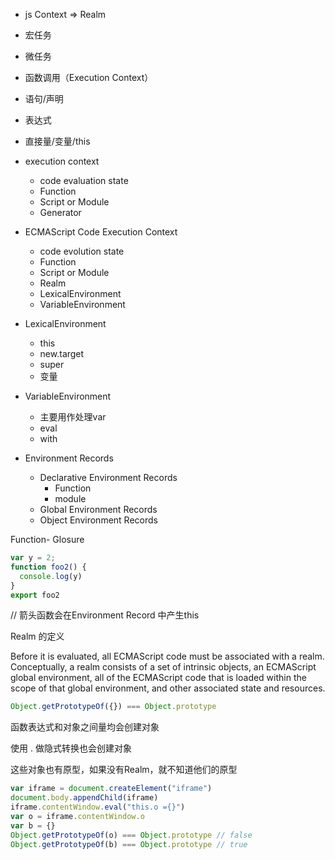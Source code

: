 - js Context => Realm
- 宏任务
- 微任务
- 函数调用（Execution Context）
- 语句/声明
- 表达式
- 直接量/变量/this



- execution context
  - code evaluation state
  - Function
  - Script or Module
  - Generator
- ECMAScript Code Execution Context
  - code evolution state
  - Function
  - Script or Module
  - Realm
  - LexicalEnvironment
  - VariableEnvironment
- LexicalEnvironment
  - this
  - new.target
  - super
  - 变量
- VariableEnvironment
  - 主要用作处理var 
  - eval
  - with
- Environment Records
  - Declarative Environment Records
    - Function
    - module
  - Global Environment Records
  - Object Environment Records

Function- Glosure

```javascript
var y = 2;
function foo2() {
  console.log(y)
}
export foo2
```



// 箭头函数会在Environment Record 中产生this



Realm 的定义

Before it is evaluated, all ECMAScript code must be associated with a realm. Conceptually, a realm consists of a set of intrinsic objects, an ECMAScript global environment, all of the ECMAScript code that is loaded within the scope of that global environment, and other associated state and resources. 

```javascript
Object.getPrototypeOf({}) === Object.prototype
```

函数表达式和对象之间量均会创建对象

使用 . 做隐式转换也会创建对象

这些对象也有原型，如果没有Realm，就不知道他们的原型

```javascript
var iframe = document.createElement("iframe")
document.body.appendChild(iframe)
iframe.contentWindow.eval("this.o ={}")
var o = iframe.contentWindow.o
var b = {}
Object.getPrototypeOf(o) === Object.prototype // false
Object.getPrototypeOf(b) === Object.prototype // true
```

